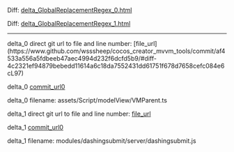 Diff: [delta_GlobalReplacementRegex_0.html](./delta_GlobalReplacementRegex_0.html)

Diff: [delta_GlobalReplacementRegex_1.html](./delta_GlobalReplacementRegex_1.html)

<hr>
delta_0 direct git url to file and line number: [file_url](https://www.github.com/wsssheep/cocos_creator_mvvm_tools/commit/af4533a556a5fdbeeb47aec4994d232f6dcfd5b9/#diff-4c2321ef94879bebedd11614a6c18da7552431dd61751f678d7658cefc084e6cL97)

delta_0 [commit_url0](https://www.github.com/wsssheep/cocos_creator_mvvm_tools/commit/af4533a556a5fdbeeb47aec4994d232f6dcfd5b9)

delta_0 filename: assets/Script/modelView/VMParent.ts



delta_1 direct git url to file and line number: [file_url](https://www.github.com/BashtonLtd/rrequest/commit/c56dd023e1dec1ef8b013b2faf6717c416f73a26/#diff-073b005d3fa712c0da1ef054eedeca0edc23a0b38db38e8aa775c3455eeffe9fL63)

delta_1 [commit_url0](https://www.github.com/BashtonLtd/rrequest/commit/c56dd023e1dec1ef8b013b2faf6717c416f73a26)

delta_1 filename: modules/dashingsubmit/server/dashingsubmit.js



